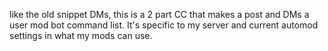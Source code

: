 like the old snippet DMs, this is a 2 part CC that makes a post and DMs a user mod bot command list. It's specific to my server and current automod settings in what my mods can use.
